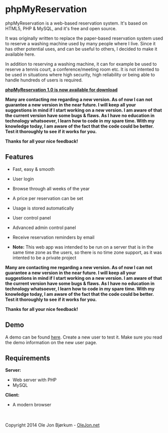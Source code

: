 # phpMyReservation #

phpMyReservation is a web-based reservation system. It's based on HTML5, PHP & MySQL, and it's free and open source.

It was originally written to replace the paper-based reservation system used to reserve a washing machine used by many people where I live. Since it has other potential uses, and can be useful to others, I decided to make it available here.

In addition to reserving a washing machine, it can for example be used to reserve a tennis court, a conference/meeting room etc. It is not intented to be used in situations where high security, high reliability or being able to handle hundreds of users is required.

**[phpMyReservation 1.0 is now available for download](http://www.olejon.net/code/phpmyreservation/?download_page)**

**Many are contacting me regarding a new version. As of now I can not guarantee a new version in the near future. I will keep all your suggestions in mind if I start working on a new version. I am aware of that the current version have some bugs & flaws. As I have no education in technology whatsoever, I learn how to code in my spare time. With my knowledge today, I am aware of the fact that the code could be better. Test it thoroughly to see if it works for you.**

**Thanks for all your nice feedback!**

## Features ##

  * Fast, easy & smooth
  * User login
  * Browse through all weeks of the year
  * A price per reservation can be set
  * Usage is stored automatically
  * User control panel
  * Advanced admin control panel
  * Receive reservation reminders by email

  * **Note:** This web app was intended to be run on a server that is in the same time zone as the users, so there is no time zone support, as it was intented to be a private project

**Many are contacting me regarding a new version. As of now I can not guarantee a new version in the near future. I will keep all your suggestions in mind if I start working on a new version. I am aware of that the current version have some bugs & flaws. As I have no education in technology whatsoever, I learn how to code in my spare time. With my knowledge today, I am aware of the fact that the code could be better. Test it thoroughly to see if it works for you.**

**Thanks for all your nice feedback!**

## Demo ##

A demo can be found [here](http://www.olejon.net/code/phpmyreservation/?demo). Create a new user to test it. Make sure you read the demo information on the new user page.

## Requirements ##

**Server:**
  * Web server with PHP
  * MySQL

**Client:**
  * A modern browser

<br><br>Copyright 2014 Ole Jon Bjørkum - <a href='http://www.olejon.net/'>OleJon.net</a>